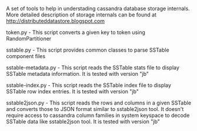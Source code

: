 
A set of tools to help in understading cassandra database storage internals. More detailed description of storage internals can be found at http://distributeddatastore.blogspot.com

token.py - This script converts a given key to token using RandomPartitioner

sstable.py - This script provides common classes to parse SSTable component files

sstable-metadata.py - This script reads the SSTable stats file to display SSTable metadata information. It is tested with version "jb" 

sstable-index.py - This script reads the SSTable index file to display SSTable row index entries. It is tested with version "jb" 

sstable2json.py - This script reads the rows and columns in a given SSTable and converts those to JSON format similar to sstable2json tool. It doesn't require access to cassandra column families in system keyspace to decode SSTable data like sstable2json tool. It is tested with version "jb"
